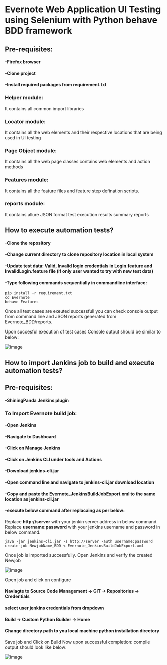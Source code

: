 # Evernote Web Application UI Testing using Selenium with Python behave BDD framework
## Pre-requisites:
#### -Firefox browser
#### -Clone project
#### -Install required packages from requirement.txt

### Helper module:
It contains all common import libraries
### Locator module:
It contains all the web elements and their respective locations that are being used in UI testing
### Page Object module:
It contains all the web page classes contains web elements and action methods
### Features module:
It contains all the feature files and feature step defination scripts.
### reports module:
It contains allure JSON format test execution results summary reports
## How to execute automation tests?
#### -Clone the repository
#### -Change current directory to clone repository location in local system
#### -Update test data: Valid, Invalid login credentials in Login.feature and InvalidLogin.feature file (if only user wanted to try with new test data)
#### -Type following commands sequentially in commandline interface:
```
pip install -r requirement.txt
cd Evernote
behave Features
```
Once all test cases are exeuted successfull you can check console output from command line and JSON reports generated from Evernote_BDD/reports.

Upon succesful execution of test cases Console output should be similar to below:

![image](https://user-images.githubusercontent.com/105941762/169699959-28bfe7e2-af0d-465c-9b28-b9c9abc97e45.png)


## How to import Jenkins job to build and execute automation tests?
## Pre-requisites:
#### -ShiningPanda Jenkins plugin

### To Import Evernote build job:

#### -Open Jenkins
#### -Navigate to Dashboard
#### -Click on Manage Jenkins
#### -Click on Jenkins CLI under tools and Actions
#### -Download jenkins-cli.jar
#### -Open command line and navigate to jenkins-cli.jar download location
#### -Copy and paste the Evernote_JenkinsBuildJobExport.xml to the same location as jenkins-cli.jar
#### -execute below command after replacaing as per below:
Replace **http://server** with your jenkin server address in below command.
Replace **username:password** with your jenkins username and password in below command.
```
java -jar jenkins-cli.jar -s http://server -auth username:password create-job NewjobName_BDD < Evernote_JenkinsBuildJobExport.xml
```

Once job is imported successfully.
Open Jenkins and verify the created Newjob

![image](https://user-images.githubusercontent.com/105941762/169702044-0365ca82-5e81-4b1d-a682-9d86e25ae720.png)


Open job and click on configure
#### Naviagte to Source Code Management -> GIT -> Repositories -> Credentials
#### select user jenkins credentials from dropdown
#### Build -> Custom Python Builder -> Home
#### Change directory path to you local machine python installation directory

Save job and Click on Build Now
upon successful completion: compile output should look like below:

![image](https://user-images.githubusercontent.com/105941762/169700748-579dccba-5517-4299-a9ee-05466f74724c.png)

